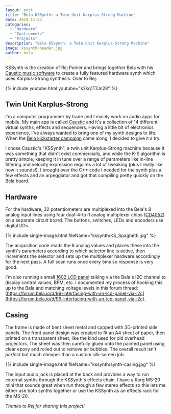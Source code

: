 ```yaml
---
layout: post
title: "Bela KSSynth: a Twin Unit Karplus-Strong Machine"
date: 2018-11-24
categories:
  - "Hardware"
  - "Instruments"
  - "Projects"
description: "Bela KSSynth: a Twin Unit Karplus-Strong Machine"
image: kssynth/header.jpg
author: bela
---
```


KSSynth is the creation of Rej Poirier and brings together Bela with his [Caustic music software](http://www.singlecellsoftware.com/caustic) to create a fully featured hardware synth which uses Karplus-Strong synthesis. Over to Rej:


{% include youtube.html youtube="k2kq1T7Jn28" %}

## Twin Unit Karplus-Strong

I'm a computer programmer by trade and I mainly work on audio apps for mobile. My main app is called [Caustic](http://www.singlecellsoftware.com/caustic) and it's a collection of 14 different virtual synths, effects and sequencers. Having a little bit of electronics experience, I've always wanted to bring one of my synth designs to life. When the [Bela kickstarter campaign](https://www.kickstarter.com/projects/423153472/bela-an-embedded-platform-for-low-latency-interact) came along, I decided to give it a try.

I chose Caustic's "KSSynth", a twin unit Karplus-Strong machine because it was something that didn't exist commercially, and while the K-S algorithm is pretty simple, keeping it in tune over a range of parameters like in-line filtering and velocity expression requires a lot of tweaking (plus I really like how it sounds!). I brought over the C++ code I needed for the synth plus a few effects and an arpeggiator and got that compiling pretty quickly on the Bela board. 

## Hardware

For the hardware, 32 potentiometers are multiplexed into the Bela's 8 analog input lines using four dual-4-to-1 analog multiplexer chips ([CD4052](http://www.ti.com/product/CD4052B#)) on a separate circuit board. The buttons, switches, LEDs and encoders use digital I/Os.

{% include single-image.html fileName="kssynth/KS_Spaghetti.jpg" %}

The acquisition code reads the 8 analog values and places these into the synth's parameters according to which selector line is active, then increments the selector and sets up the multiplexer hardware accordingly for the next pass. A full scan runs once every 5ms so response is very good.

I'm also running a small [1602 LCD panel](https://www.openhacks.com/uploadsproductos/eone-1602a1.pdf) talking via the Bela's I2C channel to display control values, BPM, etc. I documented my process of hooking this up to the Bela and matching voltage levels in this forum thread: [https://forum.bela.io/d/99-interfacing-with-an-lcd-panel-via-i2c](https://forum.bela.io/d/99-interfacing-with-an-lcd-panel-via-i2c).

## Casing

The frame is made of bent sheet metal and capped with 3D-printed side panels. The front panel design was created to fit an A4 sheet of paper, then printed on a transparent sheet, like the kind used for old overhead projectors. The sheet was then carefully glued onto the painted panel using clear epoxy and rolled out to remove air bubbles. The overall result isn't *perfect* but much cheaper than a custom silk-screen job.

{% include single-image.html fileName="kssynth/synth-casing.jpg" %}

The input audio jack is placed at the back and provides a way to run external synths through the KSSynth's effects chain. I have a Korg MS-20 mini that sounds great when run through a few stereo effects so this lets me either use both synths together or use the KSSynth as an effects rack for the MS-20.  

*Thanks to Rej for sharing this project!*
